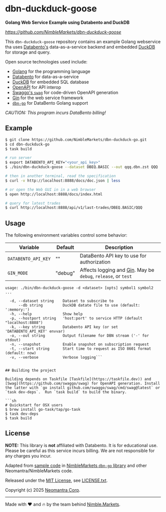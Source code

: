 # dbn-duckduck-goose

**Golang Web Service Example using Databento and DuckDB**

*https://github.com/NimbleMarkets/dbn-duckduck-goose*

This `dbn-duckduck-goose` repository contains an example Golang webservice tha uses [Databento's](https://databento.com) data-as-a-service backend and embedded [DuckDB](https://duckdb.org) for storage and query.  

Open source technologies used include:
 * [Golang](https://golang.org) for the programming language
 * [Databento](https://databento.com) for data-as-a-service
 * [DuckDB](https://duckdb.org) for embedded SQL database
 * [OpenAPI](https://swagger.io/specification/) for API interop
 * [Swaggo's `swag`](https://github.com/swaggo/swag) for code-driven OpenAPI generation
 * [Gin](https://gin-gonic.com/docs/) for the web service framework
 * [`dbn-go`](https://github.com/NimbleMarkets/dbn-go) for DataBento Golang support

*CAUTION: This program incurs DataBento billing!*

## Example

```bash
$ git clone https://github.com/NimbleMarkets/dbn-duckduck-go.git
$ cd dbn-duckduck-go
$ task build

# run server
$ export DATABENTO_API_KEY="<your_api_key>"
$ ./bin/dbn-duckduck-goose --dataset DBEQ.BASIC --out qqq.dbn.zst QQQ

# then in another terminal, read the specification
$ curl -v http://localhost:8888/docs/doc.json | less

# or open the Web GUI in in a web browser
$ open http://localhost:8888/docs/index.html

# query for latest trades
$ curl http://localhost:8888/api/v1/last-trades/DBEQ.BASIC/QQQ

```

## Usage

The following environment variables control some behavior:

| Variable | Default | Description |
|--| -- | -- |
| `DATABENTO_API_KEY` | "" | DataBento API key to use for authorization |
| `GIN_MODE` | "debug" | Affects logging and [Gin](https://gin-gonic.com/docs/deployment/). May be `debug`, `release`, or `test` |

```
usage: ./bin/dbn-duckduck-goose -d <dataset> [opts] symbol1 symbol2 ...

  -d, --dataset string    Dataset to subscribe to
      --db string         DuckDB datate file to use (default: ':memory:')
  -h, --help              Show help
  -p, --hostport string   'host:port' to service HTTP (default "localhost:8888")
  -k, --key string        Databento API key (or set 'DATABENTO_API_KEY' envvar)
  -o, --out string        Output filename for DBN stream ('-' for stdout)
  -n, --snapshot          Enable snapshot on subscription request
  -t, --start string      Start time to request as ISO 8601 format (default: now)
  -v, --verbose           Verbose logging```


## Building the project

Building depends on Taskfile [Taskfile](https://taskfile.dev)) and [Swag](https://github.com/swaggo/swag) for OpenAPI generation. Install the latter with `go install github.com/swaggo/swag/cmd/swag@latest` or `task dev-deps`.  Run `task build` to build the binary.

```sh
# Quickstart for OSX users
$ brew install go-task/tap/go-task
$ task dev-deps
$ task build
```

## License

**NOTE:** This library is **not** affiliated with Databento.  It is for educational use.  Please be careful as this service incurs billing.  We are not responsible for any charges you incur.

Adapted from [sample code](https://github.com/NimbleMarkets/dbn-go/blob/main/cmd/dbn-go-live/main.go) in  [NimbleMarkets `dbn-go` library](https://github.com/NimbleMarkets/dbn-go) and other Neomantra/NimbleMarkets code.

Released under the [MIT License](https://en.wikipedia.org/wiki/MIT_License), see [LICENSE.txt](./LICENSE.txt).

Copyright (c) 2025 [Neomantra Corp](https://www.neomantra.com).   

----
Made with :heart: and :fire: by the team behind [Nimble.Markets](https://nimble.markets).
